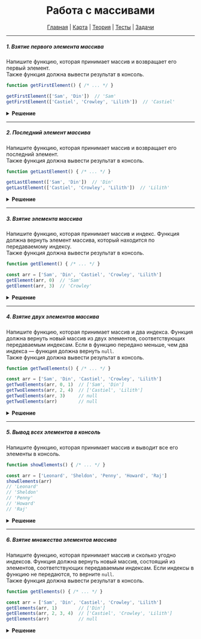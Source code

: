 <div align="center">

# Работа с массивами

[Главная](https://github.com/dollaween/junior-roadmap/)
|
[Карта](/roadmap/README.md)
|
[Теория](/theory/README.md)
|
[Тесты](/tests/README.md)
|
[Задачи](/tasks/README.md)

</div>

---

##### 1. Взятие первого элемента массива

Напишите функцию, которая принимает массив и возвращает его первый элемент.  
Также функция должна вывести результат в консоль.

```js
function getFirstElement() { /* ... */ }

getFirstElement(['Sam', 'Din'])  // 'Sam'
getFirstElement(['Castiel', 'Crowley', 'Lilith'])  // 'Castiel'
```

<details><summary><b>Решение</b></summary>
<p>

```js
function getFirstElement(arr) {
  const result = arr[0]
  console.log(result)
  return result
}
```

</p>
</details>

---

##### 2. Последний элемент массива

Напишите функцию, которая принимает массив и возвращает его последний элемент.  
Также функция должна вывести результат в консоль.

```js
function getLastElement() { /* ... */ }

getLastElement(['Sam', 'Din'])  // 'Din'
getLastElement(['Castiel', 'Crowley', 'Lilith'])  // 'Lilith'
```

<details><summary><b>Решение</b></summary>
<p>

```js
function getLastElement(arr) {
  const result = arr[arr.length - 1]
  console.log(result)
  return result
}
```

</p>
</details>


---

##### 3. Взятие элемента массива

Напишите функцию, которая принимает массив и индекс. Функция должна вернуть элемент массива, который находится по передаваемому индексу.  
Также функция должна вывести результат в консоль.

```js
function getElement() { /* ... */ }

const arr = ['Sam', 'Din', 'Castiel', 'Crowley', 'Lilith']
getElement(arr, 0)  // 'Sam'
getElement(arr, 3)  // 'Crowley'
```

<details><summary><b>Решение</b></summary>
<p>

```js
function getElement(arr, index) {
  const result = arr[index]
  console.log(result)
  return result
}
```

</p>
</details>

---

##### 4. Взятие двух элементов массива

Напишите функцию, которая принимает массив и два индекса. Функция должна вернуть новый массив из двух элементов, соответствующих передаваемым индексам. Если в функцию передано меньше, чем два индекса — функция должна вернуть `null`.  
Также функция должна вывести результат в консоль.

```js
function getTwoElements() { /* ... */ }

const arr = ['Sam', 'Din', 'Castiel', 'Crowley', 'Lilith']
getTwoElements(arr, 0, 1)  // ['Sam', 'Din']
getTwoElements(arr, 2, 4)  // ['Castiel', 'Lilith']
getTwoElements(arr, 3)     // null
getTwoElements(arr)        // null
```

<details><summary><b>Решение</b></summary>
<p>

```js
function getTwoElements(arr, index1, index2) {
  if (index1 === undefined || index2 === undefined) {
    return null
  }

  const element1 = arr[index1]
  const element2 = arr[index2]

  const result = [element1, element2]

  console.log(result)
  return result
}
```

</p>
</details>


---

##### 5. Вывод всех элементов в консоль

Напишите функцию, которая принимает массив и выводит все его элементы в консоль.  

```js
function showElements() { /* ... */ }

const arr = ['Leonard', 'Sheldon', 'Penny', 'Howard', 'Raj']
showElements(arr)
// 'Leonard'
// 'Sheldon'
// 'Penny'
// 'Howard'
// 'Raj'
```

<details><summary><b>Решение</b></summary>
<p>

```js
function showElements(arr) {
  for (let i = 0; i < arr.length; i++) {
    console.log(arr[i])
  }
}
```

</p>
</details>

---

##### 6. Взятие множества элементов массива

Напишите функцию, которая принимает массив и сколько угодно индексов. Функция должна вернуть новый массив, состоящий из элементов, соответствующих передаваемым индексам. Если индексы в функцию не передаются, то верните `null`.  
Также функция должна вывести результат в консоль.

```js
function getElements() { /* ... */ }

const arr = ['Sam', 'Din', 'Castiel', 'Crowley', 'Lilith']
getElements(arr, 1)        // ['Din']
getElements(arr, 2, 3, 4)  // ['Castiel', 'Crowley', 'Lilith']
getElements(arr)           // null
```

<details><summary><b>Решение</b></summary>
<p>

```js
function getElements(arr, ...indexes) {
  if (indexes.length === 0) {
    return null
  }

  const result = []
  for (let i = 0; i < indexes.length; i++) {
    const index = indexes[i]
    const element = arr[index]
    result.push(element)
  }

  console.log(result)
  return result
}
```

</p>
</details>


















